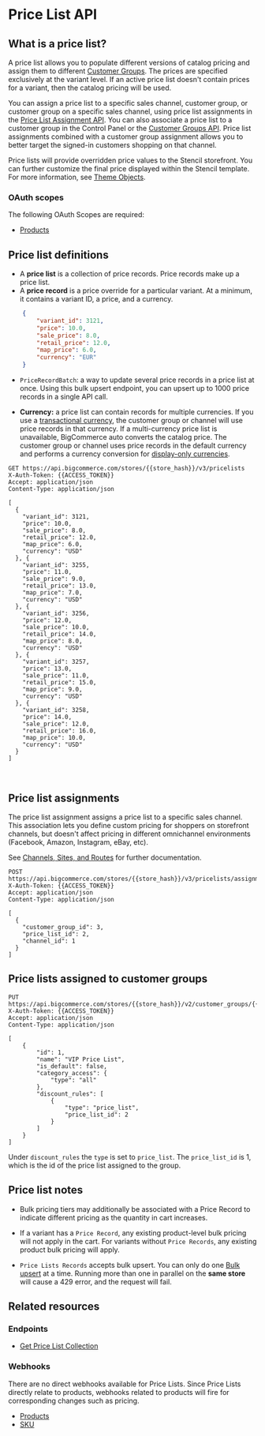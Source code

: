 # Price List API


## What is a price list?


A price list allows you to populate different versions of catalog pricing and assign them to different [Customer Groups](/docs/rest-management/customers-v2). The prices are specified exclusively at the variant level. If an active price list doesn't contain prices for a variant, then the catalog pricing will be used. 

You can assign a price list to a specific sales channel, customer group, or customer group on a specific sales channel, using price list assignments in the [Price List Assignment API](/api-reference/store-management/price-lists/price-lists-assignments/createpricelistassignments). You can also associate a price list to a customer group in the Control Panel or the [Customer Groups API](/api-reference/store-management/customers-v2). Price list assignments combined with a customer group assignment allows you to better target the signed-in customers shopping on that channel.

Price lists will provide overridden price values to the Stencil storefront. You can further customize the final price displayed within the Stencil template. For more information, see [Theme Objects](/stencil-docs/reference-docs/global-objects-and-properties).


### OAuth scopes
The following OAuth Scopes are required:
* [Products](/api-docs/getting-started/authentication/rest-api-authentication#oauth-scopes)

## Price list definitions
* A **price list** is a collection of price records. Price records make up a price list.
* A **price record** is a price override for a particular variant. At a minimum, it contains a variant ID, a price, and a currency.


```json title="Price Record" lineNumbers
	{
		"variant_id": 3121,
		"price": 10.0,
		"sale_price": 8.0,
		"retail_price": 12.0,
		"map_price": 6.0,
		"currency": "EUR"
	}
```


- `PriceRecordBatch`: a way to update several price records in a price list at once. Using this bulk upsert endpoint, you can upsert up to 1000 price records in a single API call.

- **Currency:** a price list can contain records for multiple currencies. If you use a [transactional currency](/api-docs/multi-currency/guide/introduction#display-vs-transactional), the customer group or channel will use price records in that currency. If a multi-currency price list is unavailable, BigCommerce auto converts the catalog price. The customer group or channel uses price records in the default currency and performs a currency conversion for [display-only currencies](/api-docs/multi-currency/guide/introduction#display-vs-transactional).


```http title="Example request: Get all price lists" lineNumbers
GET https://api.bigcommerce.com/stores/{{store_hash}}/v3/pricelists
X-Auth-Token: {{ACCESS_TOKEN}}
Accept: application/json
Content-Type: application/json

[
  {
    "variant_id": 3121,
    "price": 10.0,
    "sale_price": 8.0,
    "retail_price": 12.0,
    "map_price": 6.0,
    "currency": "USD"
  }, {
    "variant_id": 3255,
    "price": 11.0,
    "sale_price": 9.0,
    "retail_price": 13.0,
    "map_price": 7.0,
    "currency": "USD"
  }, {
    "variant_id": 3256,
    "price": 12.0,
    "sale_price": 10.0,
    "retail_price": 14.0,
    "map_price": 8.0,
    "currency": "USD"
  }, {
    "variant_id": 3257,
    "price": 13.0,
    "sale_price": 11.0,
    "retail_price": 15.0,
    "map_price": 9.0,
    "currency": "USD"
  }, {
    "variant_id": 3258,
    "price": 14.0,
    "sale_price": 12.0,
    "retail_price": 16.0,
    "map_price": 10.0,
    "currency": "USD"
  }
]
```
&nbsp;

## Price list assignments

The price list assignment assigns a price list to a specific sales channel. This association lets you define custom pricing for shoppers on storefront channels, but doesn't affect pricing in different omnichannel environments (Facebook, Amazon, Instagram, eBay, etc). 

See [Channels, Sites, and Routes](/docs/rest-management/channels) for further documentation.

```http title="Example request: Create a price list assignment" lineNumbers
POST https://api.bigcommerce.com/stores/{{store_hash}}/v3/pricelists/assignments
X-Auth-Token: {{ACCESS_TOKEN}}
Accept: application/json
Content-Type: application/json

[
  {
    "customer_group_id": 3,
    "price_list_id": 2,
    "channel_id": 1
  }
]
```

## Price lists assigned to customer groups 

```http title="Example request: Assign a price list to a customer group" lineNumbers
PUT https://api.bigcommerce.com/stores/{{store_hash}}/v2/customer_groups/{{customer_group_id}}
X-Auth-Token: {{ACCESS_TOKEN}}
Accept: application/json
Content-Type: application/json

[
    {
        "id": 1,
        "name": "VIP Price List",
        "is_default": false,
        "category_access": {
            "type": "all"
        },
        "discount_rules": [
            {
                "type": "price_list",
                "price_list_id": 2
            }
        ]
    }
]
```

Under `discount_rules` the `type` is set to `price_list`. The `price_list_id` is 1, which is the id of the price list assigned to the group.

## Price list notes

- Bulk pricing tiers may additionally be associated with a Price Record to indicate different pricing as the quantity in cart increases.

- If a variant has a `Price Record`, any existing product-level bulk pricing will not apply in the cart. For variants without `Price Records`, any existing product bulk pricing will apply.

- `Price Lists Records` accepts bulk upsert. You can only do one [Bulk upsert](/api-reference/catalog/pricelists-api/price-lists-records/setpricelistrecordcollection) at a time. Running more than one in parallel on the **same store** will cause a 429 error, and the request will fail.

## Related resources

### Endpoints
* [Get Price List Collection](/api-reference/catalog/pricelists-api/price-lists/getpricelistcollection)

### Webhooks
There are no direct webhooks available for Price Lists. Since Price Lists directly relate to products, webhooks related to products will fire for corresponding changes such as pricing.

* [Products](/api-docs/getting-started/webhooks/webhook-events#webhook-events_products)
* [SKU](/api-docs/getting-started/webhooks/webhook-events#webhook-events_sku)
